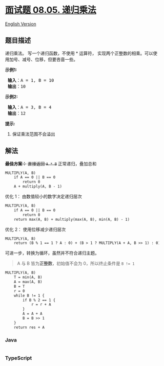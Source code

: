 # [面试题 08.05. 递归乘法](https://leetcode.cn/problems/recursive-mulitply-lcci)

[English Version](/lcci/08.05.Recursive%20Mulitply/README_EN.md)

## 题目描述

<!-- 这里写题目描述 -->
<p>递归乘法。 写一个递归函数，不使用 * 运算符， 实现两个正整数的相乘。可以使用加号、减号、位移，但要吝啬一些。</p>
<p> <strong>示例1:</strong></p>
<pre>
<strong> 输入</strong>：A = 1, B = 10
<strong> 输出</strong>：10
</pre>
<p> <strong>示例2:</strong></p>
<pre>
<strong> 输入</strong>：A = 3, B = 4
<strong> 输出</strong>：12
</pre>
<p> <strong>提示:</strong></p>
<ol>
<li>保证乘法范围不会溢出</li>
</ol>

## 解法

~~**最佳方案：**~~
~~直接返回 `A * B`~~
正常递归，叠加总和

```txt
MULTIPLY(A, B)
    if A == 0 || B == 0
        return 0
    A + multiply(A, B - 1)
```

优化 1：
由数值较小的数字决定递归层次

```txt
MULTIPLY(A, B)
    if A == 0 || B == 0
        return 0
    return max(A, B) + multiply(max(A, B), min(A, B) - 1)
```

优化 2：
使用位移减少递归层次

```txt
MULTIPLY(A, B)
    return (B % 1 == 1 ? A : 0) + (B > 1 ? MULTIPLY(A + A, B >> 1) : 0)
```

可进一步，转换为循环，虽然并不符合递归主题。

> A 与 B 皆为**正整数**，初始值不会为 0，所以终止条件是 `B != 1`

```txt
MULTIPLY(A, B)
    T = min(A, B)
    A = max(A, B)
    B = T
    r = 0
    while B != 1 {
        if B % 2 == 1 {
            r = r + A
        }
        A = A + A
        B = B >> 1
    }
    return res + A
```

### **Java**

```java

```

### **TypeScript**
